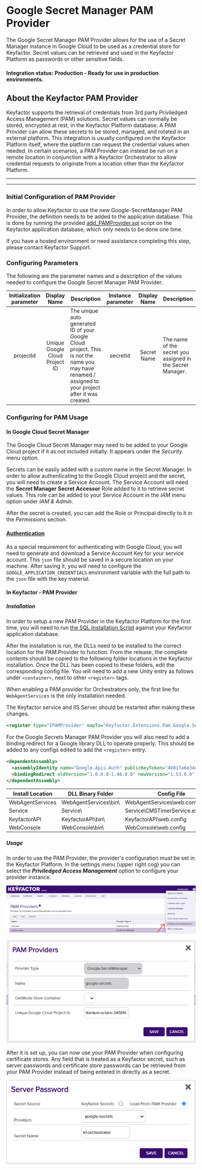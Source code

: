 # Google Secret Manager PAM Provider

The Google Secret Manager PAM Provider allows for the use of a Secret Manager instance in Google Cloud to be used as a credential store for Keyfactor. Secret values can be retrieved and used in the Keyfactor Platform as passwords or other sensitive fields.

#### Integration status: Production - Ready for use in production environments.

## About the Keyfactor PAM Provider

Keyfactor supports the retrieval of credentials from 3rd party Priviledged Access Management (PAM) solutions. Secret values can normally be stored, encrypted at rest, in the Keyfactor Platform database. A PAM Provider can allow these secrets to be stored, managed, and rotated in an external platform. This integration is usually configured on the Keyfactor Platform itself, where the platform can request the credential values when needed. In certain scenarios, a PAM Provider can instead be run on a remote location in conjunction with a Keyfactor Orchestrator to allow credential requests to originate from a location other than the Keyfactor Platform.

---



---

### Initial Configuration of PAM Provider
In order to allow Keyfactor to use the new Google-SecretManager PAM Provider, the definition needs to be added to the application database.
This is done by running the provided [add_PAMProvider.sql](./add_PAMProvider.sql) script on the Keyfactor application database, which only needs to be done one time.

If you have a hosted environment or need assistance completing this step, please contact Keyfactor Support.

### Configuring Parameters
The following are the parameter names and a description of the values needed to configure the Google Secret Manager PAM Provider.

| Initialization parameter | Display Name | Description | Instance parameter | Display Name | Description |
| :---: | :---: | --- | :---: | :---: | --- |
| projectId | Unique Google Cloud Project ID | The unique auto generated ID of your Google Cloud project. This is not the name you may have renamed / assigned to your project after it was created. | secretId | Secret Name | The name of the secret you assigned in the Secret Manager. |

### Configuring for PAM Usage
#### In Google Cloud Secret Manager
The Google Cloud Secret Manager may need to be added to your Google Cloud project if it as not included initially. It appears under the _Security_ menu option.

Secrets can be easily added with a custom name in the Secret Manager. In order to allow authenticating to the Google Cloud project and the secret, you will need to create a Service Account. The Service Account will need the __Secret Manager Secret Accessor__ Role added to it to retrieve secret values. This role can be added to your Service Account in the _IAM_ menu option under _IAM & Admin_.

After the secret is created, you can add the Role or Principal directly to it in the _Permissions_ section.

#### [Authentication](https://cloud.google.com/docs/authentication/production)
As a special requirement for authenticating with Google Cloud, you will need to generate and download a Service Account Key for your service account. This `json` file should be saved in a secure location on your machine. After saving it, you will need to configure the `GOOGLE_APPLICATION_CREDENTIALS` environment variable with the full path to the `json` file with the key material.

#### In Keyfactor - PAM Provider
##### Installation
In order to setup a new PAM Provider in the Keyfactor Platform for the first time, you will need to run [the SQL Installation Script](./add_PAMProvider.sql) against your Keyfactor application database.

After the installation is run, the DLLs need to be installed to the correct location for the PAM Provider to function. From the release, the complete contents should be copied to the following folder locations in the Keyfactor installation. Once the DLL has been copied to these folders, edit the corresponding config file. You will need to add a new Unity entry as follows under `<container>`, next to other `<register>` tags.

When enabling a PAM provider for Orchestrators only, the first line for `WebAgentServices` is the only installation needed.

The Keyfactor service and IIS Server should be restarted after making these changes.

```xml
<register type="IPAMProvider" mapTo="Keyfactor.Extensions.Pam.Google.SecretManagerPAM, google-secretmanager-pam" name="Google-SecretManager" />
```

For the Google Secrets Manager PAM Provider you will also need to add a binding redirect for a Google library DLL to operate properly. This should be added to any configs edited to add the `<register>` entry.

```xml
<dependentAssembly>
  <assemblyIdentity name="Google.Apis.Auth" publicKeyToken="4b01fa6e34db77ab" />
  <bindingRedirect oldVersion="1.0.0.0-1.46.0.0" newVersion="1.53.0.0" />
</dependentAssembly>
```

| Install Location | DLL Binary Folder | Config File |
| --- | --- | --- |
| WebAgentServices | WebAgentServices\bin\ | WebAgentServices\web.config |
| Service | Service\ | Service\CMSTimerService.exe.config |
| KeyfactorAPI | KeyfactorAPI\bin\ | KeyfactorAPI\web.config |
| WebConsole | WebConsole\bin\ | WebConsole\web.config |

##### Usage
In order to use the PAM Provider, the provider's configuration must be set in the Keyfactor Platform. In the settings menu (upper right cog) you can select the ___Priviledged Access Management___ option to configure your provider instance.

![](images/pam-setting.png)

![](images/google-config.png)

After it is set up, you can now use your PAM Provider when configuring certificate stores. Any field that is treated as a Keyfactor secret, such as server passwords and certificate store passwords can be retrieved from your PAM Provider instead of being entered in directly as a secret.

![](images/google-password.png)

